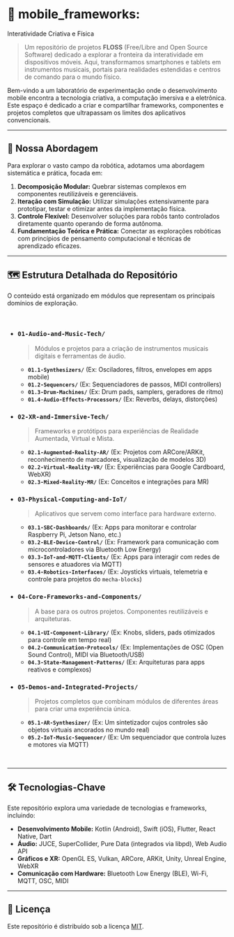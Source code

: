 # 🎹 mobile_frameworks: 
Interatividade Criativa e Física

> Um repositório de projetos **FLOSS** (Free/Libre and Open Source Software) dedicado a explorar a fronteira da interatividade em dispositivos móveis. Aqui, transformamos smartphones e tablets em instrumentos musicais, portais para realidades estendidas e centros de comando para o mundo físico.

Bem-vindo a um laboratório de experimentação onde o desenvolvimento mobile encontra a tecnologia criativa, a computação imersiva e a eletrônica. Este espaço é dedicado a criar e compartilhar frameworks, componentes e projetos completos que ultrapassam os limites dos aplicativos convencionais.

---

## 🧭 Nossa Abordagem

Para explorar o vasto campo da robótica, adotamos uma abordagem sistemática e prática, focada em:

1.  **Decomposição Modular:** Quebrar sistemas complexos em componentes reutilizáveis e gerenciáveis.
2.  **Iteração com Simulação:** Utilizar simulações extensivamente para prototipar, testar e otimizar antes da implementação física.
3.  **Controle Flexível:** Desenvolver soluções para robôs tanto controlados diretamente quanto operando de forma autônoma.
4.  **Fundamentação Teórica e Prática:** Conectar as explorações robóticas com princípios de pensamento computacional e técnicas de aprendizado eficazes.

---

## 🗺️ Estrutura Detalhada do Repositório

O conteúdo está organizado em módulos que representam os principais domínios de exploração.

<br>

* ### `01-Audio-and-Music-Tech/`
    > Módulos e projetos para a criação de instrumentos musicais digitais e ferramentas de áudio.
    >
    * **`01.1-Synthesizers/`** (Ex: Osciladores, filtros, envelopes em apps mobile)
    * **`01.2-Sequencers/`** (Ex: Sequenciadores de passos, MIDI controllers)
    * **`01.3-Drum-Machines/`** (Ex: Drum pads, samplers, geradores de ritmo)
    * **`01.4-Audio-Effects-Processors/`** (Ex: Reverbs, delays, distorções)

* ### `02-XR-and-Immersive-Tech/`
    > Frameworks e protótipos para experiências de Realidade Aumentada, Virtual e Mista.
    >
    * **`02.1-Augmented-Reality-AR/`** (Ex: Projetos com ARCore/ARKit, reconhecimento de marcadores, visualização de modelos 3D)
    * **`02.2-Virtual-Reality-VR/`** (Ex: Experiências para Google Cardboard, WebXR)
    * **`02.3-Mixed-Reality-MR/`** (Ex: Conceitos e integrações para MR)

* ### `03-Physical-Computing-and-IoT/`
    > Aplicativos que servem como interface para hardware externo.
    >
    * **`03.1-SBC-Dashboards/`** (Ex: Apps para monitorar e controlar Raspberry Pi, Jetson Nano, etc.)
    * **`03.2-BLE-Device-Control/`** (Ex: Framework para comunicação com microcontroladores via Bluetooth Low Energy)
    * **`03.3-IoT-and-MQTT-Clients/`** (Ex: Apps para interagir com redes de sensores e atuadores via MQTT)
    * **`03.4-Robotics-Interfaces/`** (Ex: Joysticks virtuais, telemetria e controle para projetos do `mecha-blocks`)

* ### `04-Core-Frameworks-and-Components/`
    > A base para os outros projetos. Componentes reutilizáveis e arquiteturas.
    >
    * **`04.1-UI-Component-Library/`** (Ex: Knobs, sliders, pads otimizados para controle em tempo real)
    * **`04.2-Communication-Protocols/`** (Ex: Implementações de OSC (Open Sound Control), MIDI via Bluetooth/USB)
    * **`04.3-State-Management-Patterns/`** (Ex: Arquiteturas para apps reativos e complexos)

* ### `05-Demos-and-Integrated-Projects/`
    > Projetos completos que combinam módulos de diferentes áreas para criar uma experiência única.
    >
    * **`05.1-AR-Synthesizer/`** (Ex: Um sintetizador cujos controles são objetos virtuais ancorados no mundo real)
    * **`05.2-IoT-Music-Sequencer/`** (Ex: Um sequenciador que controla luzes e motores via MQTT)

<br>

---

## 🛠️ Tecnologias-Chave

Este repositório explora uma variedade de tecnologias e frameworks, incluindo:

* **Desenvolvimento Mobile:** Kotlin (Android), Swift (iOS), Flutter, React Native, Dart
* **Áudio:** JUCE, SuperCollider, Pure Data (integrados via libpd), Web Audio API
* **Gráficos e XR:** OpenGL ES, Vulkan, ARCore, ARKit, Unity, Unreal Engine, WebXR
* **Comunicação com Hardware:** Bluetooth Low Energy (BLE), Wi-Fi, MQTT, OSC, MIDI

---

## 📜 Licença

Este repositório é distribuído sob a licença [MIT](LICENSE).
